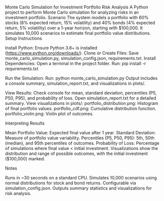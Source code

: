 Monte Carlo Simulation for Investment Portfolio Risk Analysis
A Python project to perform Monte Carlo simulation for analyzing risks in an investment portfolio.
Scenario
The system models a portfolio with 60% stocks (8% expected return, 15% volatility) and 40% bonds (4% expected return, 5% volatility) over a 1-year horizon, starting with $100,000. It simulates 10,000 scenarios to estimate final portfolio value distributions.
Setup Instructions

Install Python: Ensure Python 3.8+ is installed (https://www.python.org/downloads/).
Clone or Create Files: Save monte_carlo_simulation.py, simulation_config.json, requirements.txt.
Install Dependencies:
Open a terminal in the project folder.
Run: pip install -r requirements.txt


Run the Simulation:
Run: python monte_carlo_simulation.py
Output includes a console summary, simulation_report.txt, and visualizations in plots/.


View Results:
Check console for mean, standard deviation, percentiles (P5, P50, P95), and probability of loss.
Open simulation_report.txt for a detailed summary.
View visualizations in plots/:
portfolio_distribution.png: Histogram of final portfolio values.
portfolio_cdf.png: Cumulative distribution function.
portfolio_violin.png: Violin plot of outcomes.





Interpreting Results

Mean Portfolio Value: Expected final value after 1 year.
Standard Deviation: Measure of portfolio value variability.
Percentiles (P5, P50, P95): 5th, 50th (median), and 95th percentiles of outcomes.
Probability of Loss: Percentage of simulations where final value < initial investment.
Visualizations show the distribution and range of possible outcomes, with the initial investment ($100,000) marked.

Notes

Runs in ~30 seconds on a standard CPU.
Simulates 10,000 scenarios using normal distributions for stock and bond returns.
Configurable via simulation_config.json.
Outputs summary statistics and visualizations for risk analysis.
